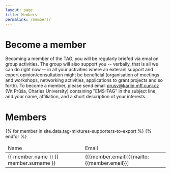 ```yaml
---
layout: page
title: Members
permalink: /members/
---
```


# Become a member

Becoming a member of the TAG, you will be regularly briefed via emal on group activities. The group will also support you -- verbally, that is all we can do right now -- in all your activities where an exteranl support and expert opinion/consultation might be beneficial (organisation of meetings and workshops, networking activities, applications to grant projects and so forth). To become a member, please send email [prusv@karlin.mff.cuni.cz](mailto:prusv@karlin.mff.cuni.cz) (Vít Průša, Charles University) containing "EMS-TAG" in the subject line, and your name, affiliation, and a short description of your interests. 


# Members

<table>

<thead>
<tr>
<td>
Name
</td>
<td>
Email
</td>
</tr>
</thead>

<tbody>
{% for member in site.data.tag-mixtures-supporters-to-export %}
<tr>
<td>
{{ member.name }}
{{ member.surname }}
</td>
<td>
({{member.email}})[mailto:{{member.email}}]
</td>
</tr>
{% endfor %}
</tbody>

</table>
